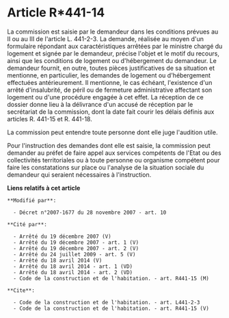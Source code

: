 # Article R*441-14

La commission est saisie par le demandeur dans les conditions prévues au II ou au III de l'article L. 441-2-3. La demande,
réalisée au moyen d'un formulaire répondant aux caractéristiques arrêtées par le ministre chargé du logement et signée par le
demandeur, précise l'objet et le motif du recours, ainsi que les conditions de logement ou d'hébergement du demandeur. Le
demandeur fournit, en outre, toutes pièces justificatives de sa situation et mentionne, en particulier, les demandes de
logement ou d'hébergement effectuées antérieurement. Il mentionne, le cas échéant, l'existence d'un arrêté d'insalubrité, de
péril ou de fermeture administrative affectant son logement ou d'une procédure engagée à cet effet. La réception de ce
dossier donne lieu à la délivrance d'un accusé de réception par le secrétariat de la commission, dont la date fait courir les
délais définis aux articles R. 441-15 et R. 441-18. 

La commission peut entendre toute personne dont elle juge l'audition utile. 

Pour l'instruction des demandes dont elle est saisie, la commission peut demander au préfet de faire appel aux services
compétents de l'Etat ou des collectivités territoriales ou à toute personne ou organisme compétent pour faire les
constatations sur place ou l'analyse de la situation sociale du demandeur qui seraient nécessaires à l'instruction.

**Liens relatifs à cet article**

	**Modifié par**:

	  - Décret n°2007-1677 du 28 novembre 2007 - art. 10

	**Cité par**:

	  - Arrêté du 19 décembre 2007 (V)
	  - Arrêté du 19 décembre 2007 - art. 1 (V)
	  - Arrêté du 19 décembre 2007 - art. 2 (V)
	  - Arrêté du 24 juillet 2009 - art. 5 (V)
	  - Arrêté du 18 avril 2014 (V)
	  - Arrêté du 18 avril 2014 - art. 1 (VD)
	  - Arrêté du 18 avril 2014 - art. 2 (VD)
	  - Code de la construction et de l'habitation. - art. R441-15 (M)

	**Cite**:

	  - Code de la construction et de l'habitation. - art. L441-2-3
	  - Code de la construction et de l'habitation. - art. R441-15 (V)
